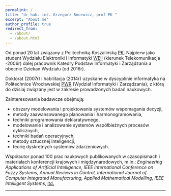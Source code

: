 ```yaml
---
permalink: /
title: "dr hab. inż. Grzegorz Bocewicz, prof PK "
excerpt: "About me"
author_profile: true
redirect_from: 
  - /about/
  - /about.html
---
```


Od ponad 20 lat związany z Politechniką Koszalińską [PK](https://tu.koszalin.pl/). Najpierw jako student Wydziału Elektroniki i Informatyki [WEiI](https://weii.tu.koszalin.pl/) (kierunek Telekomunikacja -2006r) dalej pracownik Katedry Podstaw Informatyki i Zarządzania a obecnie Dziekan Wydziału (od 2016r).  

Doktorat (2007r) i habilitacja (2014r) uzyskane w dyscyplinie informatyka na Politechnice Wrocławskiej [PWR](https://pwr.edu.pl/) (Wydział Informatyki i Zarządzania), z którą do dzisiaj związany jest w zakresie prowadzonych badań naukowych. 

Zainteresowania badawcze obejmują: 
*	obszary modelowania i projektowania systemów wspomagania decyzji, 
*	metody zaawansowanego planowania i harmonogramowania, 
*	techniki programowania deklaratywnego, 
*	modelowanie i analizowanie systemów współbieżnych procesów cyklicznych, 
*	techniki badań operacyjnych, 
*	metody sztucznej inteligencji, 
*	teorię dyskretnych systemów zdarzeniowych. 

Współautor ponad 100 prac naukowych publikowanych w czasopismach i materiałach konferencji krajowych i międzynarodowych, m.in.: _Engineering Applications of Artificial Intelligence, IEEE International Conference on Fuzzy Systems, Annual Reviews in Control, International Journal of Computer Integrated Manufacturing, Applied Mathematical Modelling, IEEE Intelligent Systems_, [itd.](https://gbocewicz.github.io/publications/)

----------------------------

